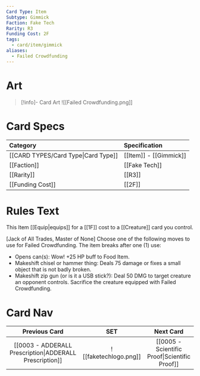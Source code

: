 ```yaml
---
Card Type: Item
Subtype: Gimmick
Faction: Fake Tech
Rarity: R3
Funding Cost: 2F
tags:
  - card/item/gimmick
aliases:
  - Failed Crowdfunding
---
```

# Art

> [!info]- Card Art
> ![[Failed Crowdfunding.png]]

# Card Specs

| Category | Specification| 
| :--- | :--- |
| [[CARD TYPES/Card Type\|Card Type]] | [[Item]] - [[Gimmick]] |  
| [[Faction]] | [[Fake Tech]] |  
| [[Rarity]] | [[R3]] |  
| [[Funding Cost]] | [[2F]] | 

# Rules Text  

This Item [[Equip|equips]] for a [[1F]] cost to a [[Creature]] card you control.  

[Jack of All Trades, Master of None] Choose one of the following moves to use for Failed Crowdfunding. The item breaks after one (1) use:
- Opens can(s): Wow! +25 HP buff to Food Item.
- Makeshift chisel or hammer thing:  Deals 75 damage or fixes a small object that is not badly broken.
- Makeshift zip gun (or is it a USB stick?): Deal 50 DMG to target creature an opponent controls.  Sacrifice the creature equipped with Failed Crowdfunding.  


# Card Nav
| Previous Card | SET | Next Card |
| :-----:| :-----: | :-----: |
| [[0003 - ADDERALL Prescription\|ADDERALL Prescription]] | ![[faketechlogo.png]] | [[0005 - Scientific Proof\|Scientific Proof]]|

